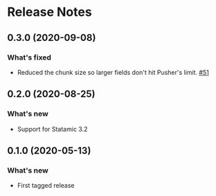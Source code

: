 # Release Notes

## 0.3.0 (2020-09-08)

### What's fixed
- Reduced the chunk size so larger fields don't hit Pusher's limit. [#51](https://github.com/statamic/collaboration/pull/51)



## 0.2.0 (2020-08-25)

### What's new
- Support for Statamic 3.2



## 0.1.0 (2020-05-13)

### What's new
- First tagged release
